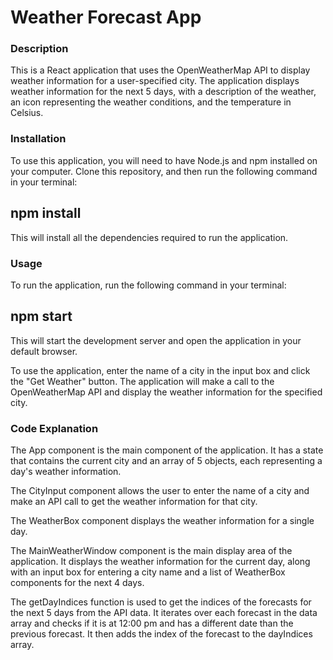# Weather Forecast App

### Description
This is a React application that uses the OpenWeatherMap API to display weather information for a user-specified city. The application displays weather information for the next 5 days, with a description of the weather, an icon representing the weather conditions, and the temperature in Celsius.

### Installation
To use this application, you will need to have Node.js and npm installed on your computer. Clone this repository, and then run the following command in your terminal:

## npm install
This will install all the dependencies required to run the application.

### Usage
To run the application, run the following command in your terminal:

## npm start
This will start the development server and open the application in your default browser.

To use the application, enter the name of a city in the input box and click the "Get Weather" button. The application will make a call to the OpenWeatherMap API and display the weather information for the specified city.

### Code Explanation
The App component is the main component of the application. It has a state that contains the current city and an array of 5 objects, each representing a day's weather information.

The CityInput component allows the user to enter the name of a city and make an API call to get the weather information for that city.

The WeatherBox component displays the weather information for a single day.

The MainWeatherWindow component is the main display area of the application. It displays the weather information for the current day, along with an input box for entering a city name and a list of WeatherBox components for the next 4 days.

The getDayIndices function is used to get the indices of the forecasts for the next 5 days from the API data. It iterates over each forecast in the data array and checks if it is at 12:00 pm and has a different date than the previous forecast. It then adds the index of the forecast to the dayIndices array.
